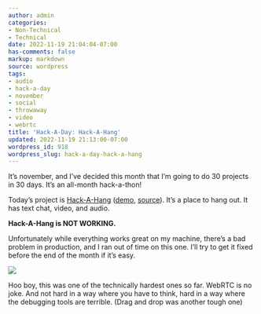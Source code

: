 ```yaml
---
author: admin
categories:
- Non-Technical
- Technical
date: 2022-11-19 21:04:04-07:00
has-comments: false
markup: markdown
source: wordpress
tags:
- audio
- hack-a-day
- november
- social
- throwaway
- video
- webrtc
title: 'Hack-A-Day: Hack-A-Hang'
updated: 2022-11-19 21:13:00-07:00
wordpress_id: 918
wordpress_slug: hack-a-day-hack-a-hang
---
```

It’s november, and I’ve decided this month that I’m going to do 30 projects in 30 days. It’s an all-month hack-a-thon!

Today’s project is [Hack-A-Hang](https://tilde.za3k.com/hackaday/hang/) ([demo](https://tilde.za3k.com/hackaday/hang/), [source](https://github.com/za3k/day19_hang)). It’s a place to hang out. It has text chat, video, and audio.

**Hack-A-Hang is NOT WORKING.**

Unfortunately while everything works great on my machine, there’s a bad problem in production, and I ran out of time on this one. I’ll try to get it fixed before the end of the month if it’s easy.

[![](https://blog.za3k.com/wp-content/uploads/2022/11/screenshot-17.png)](https://tilde.za3k.com/hackaday/hang/)

Hoo boy, this was one of the technically hardest ones so far. WebRTC is no joke. And not hard in a way where you have to think, hard in a way where the debugging tools are terrible. (Drag and drop was another tough one)
